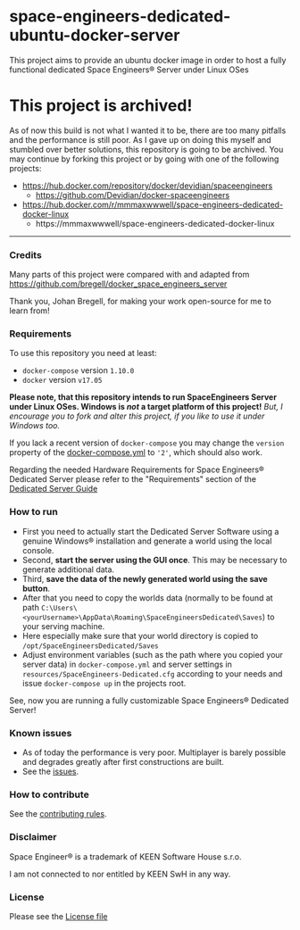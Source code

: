 # space-engineers-dedicated-ubuntu-docker-server
This project aims to provide an ubuntu docker image in order to host a fully functional dedicated Space Engineers® Server under Linux OSes

# This project is archived!
As of now this build is not what I wanted it to be, there are too many pitfalls and the performance is still poor.
As I gave up on doing this myself and stumbled over better solutions, this repository is going to be archived.
You may continue by forking this project or by going with one of the following projects:

- https://hub.docker.com/repository/docker/devidian/spaceengineers
  - https://github.com/Devidian/docker-spaceengineers
- https://hub.docker.com/r/mmmaxwwwell/space-engineers-dedicated-docker-linux
  - https://mmmaxwwwell/space-engineers-dedicated-docker-linux

----


### Credits
Many parts of this project were compared with and adapted from https://github.com/bregell/docker_space_engineers_server

Thank you, Johan Bregell, for making your work open-source for me to learn from! 

### Requirements
To use this repository you need at least:
- `docker-compose` version `1.10.0`
- `docker` version `v17.05`

**Please note, that this repository intends to run SpaceEngineers Server under Linux OSes. Windows is _not_ a target platform of this project!**
*But, I encourage you to fork and alter this project, if you like to use it under Windows too.*

If you lack a recent version of `docker-compose` you may change the `version` property of the [docker-compose.yml](./docker-compose.yml) to `'2'`, which should also work.

Regarding the needed Hardware Requirements for Space Engineers® Dedicated Server please refer to the "Requirements" section of the [Dedicated Server Guide](https://www.spaceengineersgame.com/dedicated-servers.html)

### How to run
- First you need to actually start the Dedicated Server Software using a genuine Windows® installation and generate a world using the local console.
- Second, **start the server using the GUI once**. This may be necessary to generate additional data.
- Third, **save the data of the newly generated world using the save button**.
- After that you need to copy the worlds data (normally to be found at path `C:\Users\<yourUsername>\AppData\Roaming\SpaceEngineersDedicated\Saves`) to your serving machine.
 - Here especially make sure that your world directory is copied to `/opt/SpaceEngineersDedicated/Saves` 
- Adjust environment variables (such as the path where you copied your server data) in `docker-compose.yml` and server settings in `resources/SpaceEngineers-Dedicated.cfg` according to your needs and issue `docker-compose up` in the projects root.

See, now you are running a fully customizable Space Engineers® Dedicated Server!

### Known issues
- As of today the performance is very poor. Multiplayer is barely possible and degrades greatly after first constructions are built.
- See the [issues](./issues).

### How to contribute
See the [contributing rules](./CONTRIBUTING.md).

### Disclaimer
Space Engineer® is a trademark of KEEN Software House s.r.o.

I am not connected to nor entitled by KEEN SwH in any way.

### License
Please see the [License file](./LICENSE)
